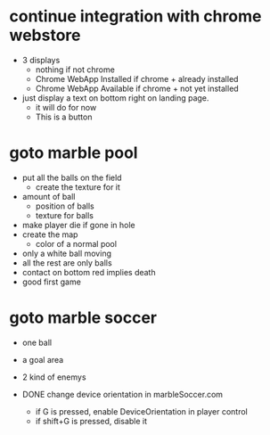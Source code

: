 # continue integration with chrome webstore
* 3 displays
  * nothing if not chrome
  * Chrome WebApp Installed if chrome + already installed
  * Chrome WebApp Available if chrome + not yet installed
* just display a text on bottom right on landing page.
  * it will do for now
  * This is a button

# goto marble pool
* put all the balls on the field
  * create the texture for it
* amount of ball
  * position of balls
  * texture for balls
* make player die if gone in hole
* create the map
  * color of a normal pool
* only a white ball moving
* all the rest are only balls
* contact on bottom red implies death
* good first game

# goto marble soccer
* one ball
* a goal area
* 2 kind of enemys


* DONE change device orientation in marbleSoccer.com
  * if G is pressed, enable DeviceOrientation in player control
  * if shift+G is pressed, disable it

